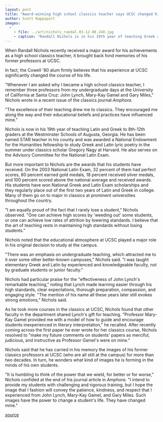 ```yaml
---
layout: post
title: "Award-winning high school classics teacher says UCSC changed his life"
author: Scott Rappaport
images:
  -
    - file: ../art/nichols_randal.03-12-08.240.jpg
    - caption: "Randall Nichols is in his 19th year of teaching Greek and Latin in Augusta, Georgia. Both Nichols and his pupils have received numerous awards."
---
```


When Randall Nichols recently received a major award for his achievements as a high school classics teacher, it brought back fond memories of his former professors at UCSC.

In fact, the Cowell '80 alum firmly believes that his experience at UCSC significantly changed the course of his life.  

"Whenever I am asked why I became a high school classics teacher, I remember three professors from my undergraduate days at the University of California at Santa Cruz: John Lynch, Mary-Kay Gamel and Gary Miles," Nichols wrote in a recent issue of the classics journal _Amphora._

"The excellence of their teaching drew me to classics. They encouraged me along the way and their educational beliefs and practices have influenced mine."   

Nichols is now in his 19th year of teaching Latin and Greek to 8th-12th graders at the Westminster Schools of Augusta, Georgia. He has been named STAR teacher in his county and was awarded a National Endowment for the Humanities fellowship to study Greek and Latin lyric poetry in the summer under classics scholar Gregory Nagy at Harvard. He also serves on the Advisory Committee for the National Latin Exam.  

But more important to Nichols are the awards that his students have received. On the 2003 National Latin Exam, 32 percent of them had perfect scores, 80 percent earned gold medals, 18 percent received silver medals, and 100 percent scored above the national average and received awards. His students have won National Greek and Latin Exam scholarships and they regularly place out of the first two years of Latin and Greek in college. Many of them go on to major in classics at prominent universities throughout the country.   

"I am equally proud of the fact that I rarely lose a student," Nichols observed. "One can achieve high scores by 'weeding out' some students, or one can achieve low rates of attrition by lowering standards. I believe that the art of teaching rests in maintaining high standards without losing students."  

Nichols noted that the educational atmosphere at UCSC played a major role in his original decision to study at the campus.  

"There was an emphasis on undergraduate teaching, which attracted me to it over some other better-known campuses," Nichols said. "I was taught elementary Greek and Latin by experienced and knowledgeable faculty, not by graduate students or junior faculty."  

Nichols had particular praise for the "effectiveness of John Lynch's remarkable teaching," noting that Lynch made learning easier through his high standards, clear expectations, thorough preparation, compassion, and engaging style. "The mention of his name all these years later still evokes strong emotions," Nichols said.  

As he took more courses in the classics at UCSC, Nichols found that other faculty in the department shared Lynch's gift for teaching. "Professor Mary-Kay Gamel provided me with a model of how to guide and encourage students inexperienced in literary interpretation," he recalled. After recently coming across the first paper he ever wrote for her classics course, Nichols resolved to "make my future comments on students' papers as merciful, judicious, and instructive as Professor Gamel's were on mine."  

Nichols said that he has carried in his memory the images of his former classics professors at UCSC (who are all still at the campus) for more than two decades. In turn, he wonders what kind of images he is forming in the minds of his own students.  

"It is humbling to think of the power that we wield, for better or for worse," Nichols confided at the end of his journal article in _Amphora._ "I intend to provide my students with challenging and rigorous training, but I hope the image that I fashion will convey the patience, kindness, and respect that I experienced from John Lynch, Mary-Kay Gamel, and Gary Miles. Such images have the power to change a student's life. They have changed mine."  
  

[source](http://www1.ucsc.edu/currents/03-04/12-15/nichols.html "Permalink to nichols")
